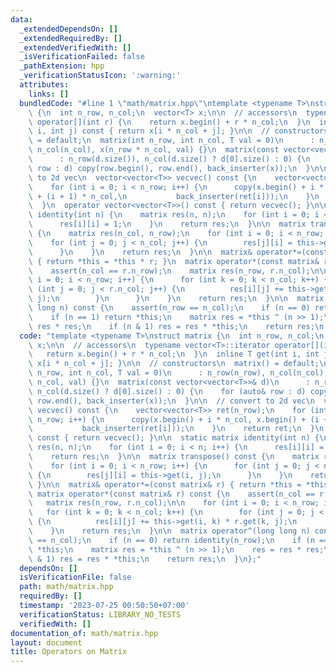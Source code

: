 ```yaml
---
data:
  _extendedDependsOn: []
  _extendedRequiredBy: []
  _extendedVerifiedWith: []
  _isVerificationFailed: false
  _pathExtension: hpp
  _verificationStatusIcon: ':warning:'
  attributes:
    links: []
  bundledCode: "#line 1 \"math/matrix.hpp\"\ntemplate <typename T>\nstruct matrix\
    \ {\n  int n_row, n_col;\n  vector<T> x;\n\n  // accessors\n  typename vector<T>::iterator\
    \ operator[](int r) {\n    return x.begin() + r * n_col;\n  }\n  inline T get(int\
    \ i, int j) const { return x[i * n_col + j]; }\n\n  // constructors\n  matrix()\
    \ = default;\n  matrix(int n_row, int n_col, T val = 0)\n      : n_row(n_row),\
    \ n_col(n_col), x(n_row * n_col, val) {}\n  matrix(const vector<vector<T>>& d)\n\
    \      : n_row(d.size()), n_col(d.size() ? d[0].size() : 0) {\n    for (auto&\
    \ row : d) copy(row.begin(), row.end(), back_inserter(x));\n  }\n\n  // convert\
    \ to 2d vec\n  vector<vector<T>> vecvec() const {\n    vector<vector<T>> ret(n_row);\n\
    \    for (int i = 0; i < n_row; i++) {\n      copy(x.begin() + i * n_col, x.begin()\
    \ + (i + 1) * n_col,\n           back_inserter(ret[i]));\n    }\n    return ret;\n\
    \  }\n  operator vector<vector<T>>() const { return vecvec(); }\n\n  static matrix\
    \ identity(int n) {\n    matrix res(n, n);\n    for (int i = 0; i < n; i++) {\n\
    \      res[i][i] = 1;\n    }\n    return res;\n  }\n\n  matrix transpose() const\
    \ {\n    matrix res(n_col, n_row);\n    for (int i = 0; i < n_row; i++) {\n  \
    \    for (int j = 0; j < n_col; j++) {\n        res[j][i] = this->get(i, j);\n\
    \      }\n    }\n    return res;\n  }\n\n  matrix& operator*=(const matrix& r)\
    \ { return *this = *this * r; }\n  matrix operator*(const matrix& r) const {\n\
    \    assert(n_col == r.n_row);\n    matrix res(n_row, r.n_col);\n\n    for (int\
    \ i = 0; i < n_row; i++) {\n      for (int k = 0; k < n_col; k++) {\n        for\
    \ (int j = 0; j < r.n_col; j++) {\n          res[i][j] += this->get(i, k) * r.get(k,\
    \ j);\n        }\n      }\n    }\n    return res;\n  }\n\n  matrix operator^(long\
    \ long n) const {\n    assert(n_row == n_col);\n    if (n == 0) return identity(n_row);\n\
    \    if (n == 1) return *this;\n    matrix res = *this ^ (n >> 1);\n    res =\
    \ res * res;\n    if (n & 1) res = res * *this;\n    return res;\n  }\n};\n"
  code: "template <typename T>\nstruct matrix {\n  int n_row, n_col;\n  vector<T>\
    \ x;\n\n  // accessors\n  typename vector<T>::iterator operator[](int r) {\n \
    \   return x.begin() + r * n_col;\n  }\n  inline T get(int i, int j) const { return\
    \ x[i * n_col + j]; }\n\n  // constructors\n  matrix() = default;\n  matrix(int\
    \ n_row, int n_col, T val = 0)\n      : n_row(n_row), n_col(n_col), x(n_row *\
    \ n_col, val) {}\n  matrix(const vector<vector<T>>& d)\n      : n_row(d.size()),\
    \ n_col(d.size() ? d[0].size() : 0) {\n    for (auto& row : d) copy(row.begin(),\
    \ row.end(), back_inserter(x));\n  }\n\n  // convert to 2d vec\n  vector<vector<T>>\
    \ vecvec() const {\n    vector<vector<T>> ret(n_row);\n    for (int i = 0; i <\
    \ n_row; i++) {\n      copy(x.begin() + i * n_col, x.begin() + (i + 1) * n_col,\n\
    \           back_inserter(ret[i]));\n    }\n    return ret;\n  }\n  operator vector<vector<T>>()\
    \ const { return vecvec(); }\n\n  static matrix identity(int n) {\n    matrix\
    \ res(n, n);\n    for (int i = 0; i < n; i++) {\n      res[i][i] = 1;\n    }\n\
    \    return res;\n  }\n\n  matrix transpose() const {\n    matrix res(n_col, n_row);\n\
    \    for (int i = 0; i < n_row; i++) {\n      for (int j = 0; j < n_col; j++)\
    \ {\n        res[j][i] = this->get(i, j);\n      }\n    }\n    return res;\n \
    \ }\n\n  matrix& operator*=(const matrix& r) { return *this = *this * r; }\n \
    \ matrix operator*(const matrix& r) const {\n    assert(n_col == r.n_row);\n \
    \   matrix res(n_row, r.n_col);\n\n    for (int i = 0; i < n_row; i++) {\n   \
    \   for (int k = 0; k < n_col; k++) {\n        for (int j = 0; j < r.n_col; j++)\
    \ {\n          res[i][j] += this->get(i, k) * r.get(k, j);\n        }\n      }\n\
    \    }\n    return res;\n  }\n\n  matrix operator^(long long n) const {\n    assert(n_row\
    \ == n_col);\n    if (n == 0) return identity(n_row);\n    if (n == 1) return\
    \ *this;\n    matrix res = *this ^ (n >> 1);\n    res = res * res;\n    if (n\
    \ & 1) res = res * *this;\n    return res;\n  }\n};"
  dependsOn: []
  isVerificationFile: false
  path: math/matrix.hpp
  requiredBy: []
  timestamp: '2023-07-25 00:50:50+07:00'
  verificationStatus: LIBRARY_NO_TESTS
  verifiedWith: []
documentation_of: math/matrix.hpp
layout: document
title: Operators on Matrix
---
```

